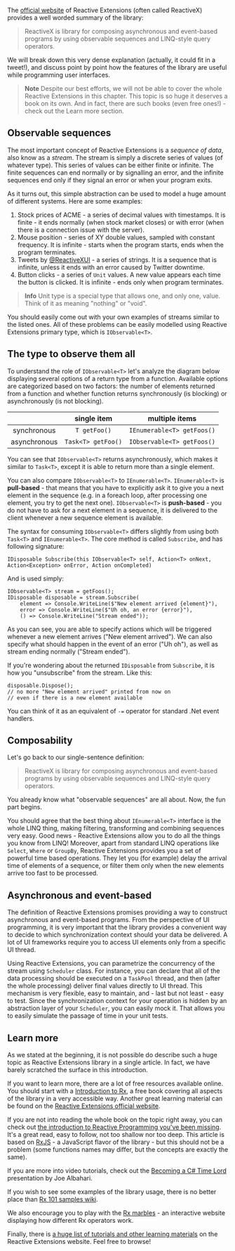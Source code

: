 The [official website](http://reactivex.io/intro.html) of Reactive Extensions (often called ReactiveX) provides a well worded summary of the library:

> ReactiveX is library for composing asynchronous and event-based programs by using observable sequences and LINQ-style query operators.

We will break down this very dense explanation (actually, it could fit in a tweet!), and discuss point by point how the features of the library are useful while programming user interfaces.

> **Note** Despite our best efforts, we will not be able to cover the whole Reactive Extensions in this chapter. This topic is so huge it deserves a book on its own. And in fact, there are such books (even free ones!) - check out the Learn more section.

## Observable sequences
The most important concept of Reactive Extensions is a *sequence of data*, also know as a *stream*. The stream is simply a discrete series of values (of whatever type). This series of values can be either finite or infinite. The finite sequences can end normally or by signalling an error, and the infinite sequences end only if they signal an error or when your program exits.

As it turns out, this simple abstraction can be used to model a huge amount of different systems. Here are some examples:

1. Stock prices of ACME - a series of decimal values with timestamps. It is finite - it ends normally (when stock market closes) or with error (when there is a connection issue with the server).
1. Mouse position - series of XY double values, sampled with constant frequency. It is infinite - starts when the program starts, ends when the program terminates.
1. Tweets by [@ReactiveXUI](https://twitter.com/ReactiveXUI) - a series of strings. It is a sequence that is infinite, unless it ends with an error caused by Twitter downtime.
1. Button clicks - a series of `Unit` values. A new value appears each time the button is clicked. It is infinite - ends only when program terminates.

> **Info** Unit type is a special type that allows one, and only one, value. Think of it as meaning "nothing" or "void".

You should easily come out with your own examples of streams similar to the listed ones. All of these problems can be easily modelled using Reactive Extensions primary type, which is `IObservable<T>`.

## The type to observe them all
To understand  the role of `IObservable<T>` let's analyze the diagram below displaying several options of a return type from a function. Available options are categorized based on two factors: the number of elements returned from a function and whether function returns synchronously (is blocking) or asynchronously (is not blocking).

|              |single item   | multiple items  |
|:------------:|:-------------:|:-----:|
| synchronous  | `T getFoo()` | `IEnumerable<T> getFoos()` |
| asynchronous | `Task<T> getFoo()` | `IObservable<T> getFoos()` |

You can see that `IObservable<T>` returns asynchronously, which makes it similar to `Task<T>`, except it is able to return more than a single element.

You can also compare `IObservable<T>` to `IEnumerable<T>`.  `IEnumerable<T>` is **pull-based** - that means that you have to explicitly ask it to give you a next element in the sequence (e.g. in a foreach loop, after processing one element, you try to get the next one). `IObservable<T>` is **push-based** - you do not have to ask for a next element in a sequence, it is delivered to the client whenever a new sequence element is available.

The syntax for consuming  `IObservable<T>` differs slightly from using both `Task<T>` and `IEnumerable<T>`. The core method is called `Subscribe`, and has following signature:

`IDisposable Subscribe(this IObservable<T> self, Action<T> onNext, Action<Exception> onError, Action onCompleted)`

And is used simply:

```
IObservable<T> stream = getFoos();
IDisposable disposable = stream.Subscribe(
	element => Console.WriteLine($"New element arrived {element}"),
	error => Console.WriteLine($"Uh oh, an error {error}"),
	() => Console.WriteLine("Stream ended"));
```

As you can see, you are able to specify actions which will be triggered whenever a new element arrives ("New element arrived"). We can also specify what should happen in the event of an error ("Uh oh"), as well as stream ending normally ("Stream ended").

If you're wondering about the returned `IDisposable` from `Subscribe`, it is how you "unsubscribe" from the stream. Like this:

```
disposable.Dispose();
// no more "New element arrived" printed from now on
// even if there is a new element available
```

You can think of it as an equivalent of `-=` operator for standard .Net event handlers.

## Composability
Let's go back to our single-sentence definition:

> ReactiveX is library for composing asynchronous and event-based programs by using observable sequences and LINQ-style query operators.

You already know what "observable sequences" are all about. Now, the fun part begins. 

You should agree that the best thing about `IEnumerable<T>` interface is the whole LINQ thing, making filtering, transforming and combining sequences very easy. Good news - Reactive Extensions allow you to do all the things you know from LINQ! Moreover, apart from standard LINQ operations like `Select`, `Where` or `GroupBy`, Reactive Extensions provides you a set of powerful time based operations. They let you (for example) delay the arrival time of elements of a sequence, or filter them only when the new elements arrive too fast to be processed.

## Asynchronous and event-based
The definition of Reactive Extensions promises providing a way to construct asynchronous and event-based programs. From the perspective of UI programming, it is very important that the library provides a convenient way to decide to which synchronization context should your data be delivered. A lot of UI frameworks require you to access UI elements only from a specific UI thread.

Using Reactive Extensions, you can parametrize the concurrency of the stream using `Scheduler` class. For instance, you can declare that all of the data processing should be executed on a `TaskPool` thread, and then (after the whole processing) deliver final values directly to UI thread. This mechanism is very flexible, easy to maintain, and - last but not least - easy to test. Since the synchronization context for your operation is hidden by an abstraction layer of your `Scheduler`, you can easily mock it. That allows you to easily simulate the passage of time in your unit tests.

## Learn more
As we stated at the beginning, it is not possible do describe such a huge topic as Reactive Extensions library in a single article. In fact, we have barely scratched the surface in this introduction.

If you want to learn more, there are a lot of free resources available online. You should start with a [Introduction to Rx](http://www.introtorx.com), a free book covering all aspects of the library in a very accessible way. Another great learning material can be found on the [Reactive Extensions official website](http://reactivex.io/intro.html).

If you are not into reading the whole book on the topic right away, you can check out [the introduction to Reactive Programming you've been missing](https://gist.github.com/staltz/868e7e9bc2a7b8c1f754). It's a great read, easy to follow, not too shallow nor too deep. This article is based on [RxJS](https://github.com/ReactiveX/RxJS) - a JavaScript flavor of the library - but this should not be a problem (some functions names may differ, but the concepts are exactly the same).

If you are more into video tutorials, check out the [Becoming a C# Time Lord](https://channel9.msdn.com/Events/TechEd/Australia/2013/DEV422) presentation by Joe Albahari. 

If you wish to see some examples of the library usage, there is no better place than [Rx 101 samples wiki](http://rxwiki.wikidot.com/101samples).

We also encourage you to play with the [Rx marbles](http://rxmarbles.com/) - an interactive website displaying how different Rx operators work.

Finally, there is [a huge list of tutorials and other learning materials](http://reactivex.io/tutorials.html) on the Reactive Extensions website. Feel free to browse!
